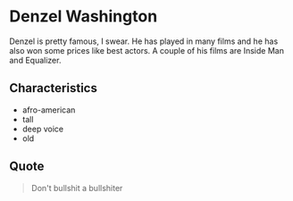# Denzel Washington
Denzel is pretty famous, I swear. He has played in many films and he has also won some prices like best actors.
A couple of his films are Inside Man and Equalizer.

## Characteristics
* afro-american
* tall
* deep voice
* old

## Quote
> Don't bullshit a bullshiter